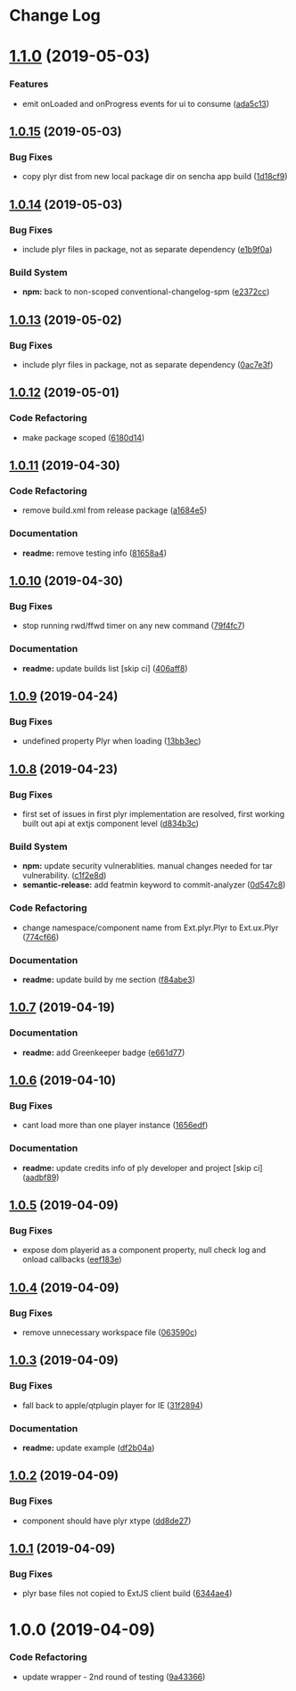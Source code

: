 # Change Log

# [1.1.0](https://github.com/spmeesseman/extjs-pkg-plyr/compare/v1.0.15...v1.1.0) (2019-05-03)


### Features

* emit onLoaded and onProgress events for ui to consume ([ada5c13](https://github.com/spmeesseman/extjs-pkg-plyr/commit/ada5c13))

## [1.0.15](https://github.com/spmeesseman/extjs-pkg-plyr/compare/v1.0.14...v1.0.15) (2019-05-03)


### Bug Fixes

* copy plyr dist from new local package dir on sencha app build ([1d18cf9](https://github.com/spmeesseman/extjs-pkg-plyr/commit/1d18cf9))

## [1.0.14](https://github.com/spmeesseman/extjs-pkg-plyr/compare/v1.0.13...v1.0.14) (2019-05-03)


### Bug Fixes

* include plyr files in package, not as separate dependency ([e1b9f0a](https://github.com/spmeesseman/extjs-pkg-plyr/commit/e1b9f0a))


### Build System

* **npm:** back to non-scoped conventional-changelog-spm ([e2372cc](https://github.com/spmeesseman/extjs-pkg-plyr/commit/e2372cc))

## [1.0.13](https://github.com/spmeesseman/extjs-pkg-plyr/compare/v1.0.12...v1.0.13) (2019-05-02)


### Bug Fixes

* include plyr files in package, not as separate dependency ([0ac7e3f](https://github.com/spmeesseman/extjs-pkg-plyr/commit/0ac7e3f))

## [1.0.12](https://github.com/spmeesseman/extjs-pkg-plyr/compare/v1.0.11...v1.0.12) (2019-05-01)


### Code Refactoring

* make package scoped ([6180d14](https://github.com/spmeesseman/extjs-pkg-plyr/commit/6180d14))

## [1.0.11](https://github.com/spmeesseman/extjs-pkg-plyr/compare/v1.0.10...v1.0.11) (2019-04-30)


### Code Refactoring

* remove build.xml from release package ([a1684e5](https://github.com/spmeesseman/extjs-pkg-plyr/commit/a1684e5))


### Documentation

* **readme:** remove testing info ([81658a4](https://github.com/spmeesseman/extjs-pkg-plyr/commit/81658a4))

## [1.0.10](https://github.com/spmeesseman/extjs-pkg-plyr/compare/v1.0.9...v1.0.10) (2019-04-30)


### Bug Fixes

* stop running rwd/ffwd timer on any new command ([79f4fc7](https://github.com/spmeesseman/extjs-pkg-plyr/commit/79f4fc7))


### Documentation

* **readme:** update builds list [skip ci] ([406aff8](https://github.com/spmeesseman/extjs-pkg-plyr/commit/406aff8))

## [1.0.9](https://github.com/spmeesseman/extjs-pkg-plyr/compare/v1.0.8...v1.0.9) (2019-04-24)


### Bug Fixes

* undefined property Plyr when loading ([13bb3ec](https://github.com/spmeesseman/extjs-pkg-plyr/commit/13bb3ec))

## [1.0.8](https://github.com/spmeesseman/extjs-pkg-plyr/compare/v1.0.7...v1.0.8) (2019-04-23)


### Bug Fixes

* first set of issues in first plyr implementation are resolved, first working built out api at extjs component level ([d834b3c](https://github.com/spmeesseman/extjs-pkg-plyr/commit/d834b3c))


### Build System

* **npm:** update security vulnerablities.  manual changes needed for tar vulnerability. ([c1f2e8d](https://github.com/spmeesseman/extjs-pkg-plyr/commit/c1f2e8d))
* **semantic-release:** add featmin keyword to commit-analyzer ([0d547c8](https://github.com/spmeesseman/extjs-pkg-plyr/commit/0d547c8))


### Code Refactoring

* change namespace/component name from Ext.plyr.Plyr to Ext.ux.Plyr ([774cf66](https://github.com/spmeesseman/extjs-pkg-plyr/commit/774cf66))


### Documentation

* **readme:** update build by me section ([f84abe3](https://github.com/spmeesseman/extjs-pkg-plyr/commit/f84abe3))

## [1.0.7](https://github.com/spmeesseman/extjs-pkg-plyr/compare/v1.0.6...v1.0.7) (2019-04-19)


### Documentation

* **readme:** add Greenkeeper badge ([e661d77](https://github.com/spmeesseman/extjs-pkg-plyr/commit/e661d77))

## [1.0.6](https://github.com/spmeesseman/extjs-pkg-plyr/compare/v1.0.5...v1.0.6) (2019-04-10)


### Bug Fixes

* cant load more than one player instance ([1656edf](https://github.com/spmeesseman/extjs-pkg-plyr/commit/1656edf))


### Documentation

* **readme:** update credits info of ply developer and project [skip ci] ([aadbf89](https://github.com/spmeesseman/extjs-pkg-plyr/commit/aadbf89))

## [1.0.5](https://github.com/spmeesseman/extjs-pkg-plyr/compare/v1.0.4...v1.0.5) (2019-04-09)


### Bug Fixes

* expose dom playerid as a component property, null check log and onload callbacks ([eef183e](https://github.com/spmeesseman/extjs-pkg-plyr/commit/eef183e))

## [1.0.4](https://github.com/spmeesseman/extjs-pkg-plyr/compare/v1.0.3...v1.0.4) (2019-04-09)


### Bug Fixes

* remove unnecessary workspace file ([063590c](https://github.com/spmeesseman/extjs-pkg-plyr/commit/063590c))

## [1.0.3](https://github.com/spmeesseman/extjs-pkg-plyr/compare/v1.0.2...v1.0.3) (2019-04-09)


### Bug Fixes

* fall back to apple/qtplugin player for IE ([31f2894](https://github.com/spmeesseman/extjs-pkg-plyr/commit/31f2894))


### Documentation

* **readme:** update example ([df2b04a](https://github.com/spmeesseman/extjs-pkg-plyr/commit/df2b04a))

## [1.0.2](https://github.com/spmeesseman/extjs-pkg-plyr/compare/v1.0.1...v1.0.2) (2019-04-09)


### Bug Fixes

* component should have plyr xtype ([dd8de27](https://github.com/spmeesseman/extjs-pkg-plyr/commit/dd8de27))

## [1.0.1](https://github.com/spmeesseman/extjs-pkg-plyr/compare/v1.0.0...v1.0.1) (2019-04-09)


### Bug Fixes

* plyr base files not copied to ExtJS client build ([6344ae4](https://github.com/spmeesseman/extjs-pkg-plyr/commit/6344ae4))

# 1.0.0 (2019-04-09)


### Code Refactoring

* update wrapper - 2nd round of testing ([9a43366](https://github.com/spmeesseman/extjs-pkg-plyr/commit/9a43366))
